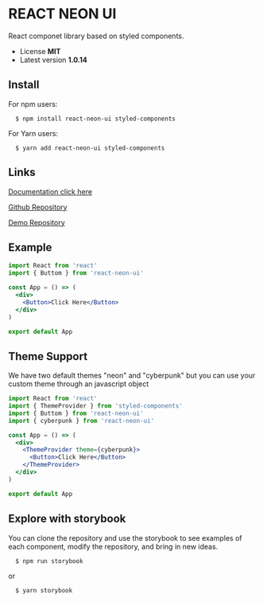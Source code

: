 # REACT NEON UI
React componet library based on styled components.

 - License **MIT** 
 - Latest version **1.0.14**

## Install

For npm users:

```shell
  $ npm install react-neon-ui styled-components
```

For Yarn users:

```shell
  $ yarn add react-neon-ui styled-components
```

## Links

[Documentation click here](https://react-neon-ui-demo.vercel.app/)

[Github Repository](https://github.com/jpalacio0612/react-neon-ui)

[Demo Repository](https://github.com/jpalacio0612/react-neon-ui-demo)

## Example

```jsx
import React from 'react'
import { Buttom } from 'react-neon-ui'

const App = () => (
  <div>
    <Button>Click Here</Button>
  </div>
)

export default App
```

## Theme Support

We have two default themes "neon" and "cyberpunk" but you can use your custom theme through an javascript object

```jsx
import React from 'react'
import { ThemeProvider } from 'styled-components'
import { Buttom } from 'react-neon-ui'
import { cyberpunk } from 'react-neon-ui'

const App = () => (
  <div>
    <ThemeProvider theme={cyberpunk}>
      <Button>Click Here</Button>
    </ThemeProvider>
  </div>
)

export default App
```

## Explore with storybook

You can clone the repository and use the storybook to see examples of each component, modify the repository, and bring in new ideas.

```shell
  $ npm run storybook
```

or

```shell
  $ yarn storybook
```
